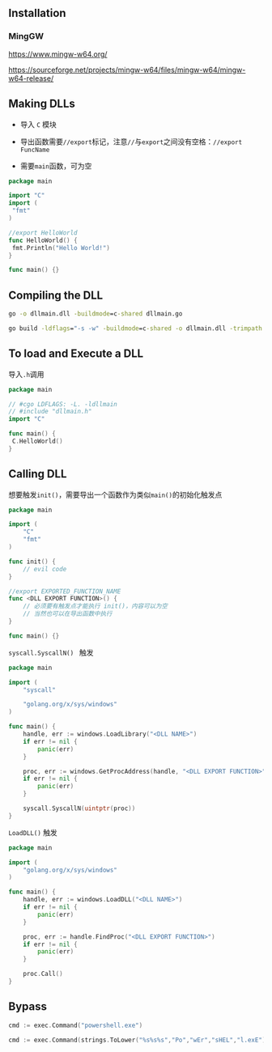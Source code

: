 ## Installation

### MingGW

https://www.mingw-w64.org/

https://sourceforge.net/projects/mingw-w64/files/mingw-w64/mingw-w64-release/
## Making DLLs

+ 导入 `C` 模块
+ 导出函数需要`//export`标记，注意`//`与`export`之间没有空格：`//export FuncName`

+ 需要`main`函数，可为空

```go
package main

import "C"
import (
 "fmt"
)

//export HelloWorld
func HelloWorld() {
 fmt.Println("Hello World!")
}

func main() {}
```

## Compiling the DLL

```cmd
go -o dllmain.dll -buildmode=c-shared dllmain.go

go build -ldflags="-s -w" -buildmode=c-shared -o dllmain.dll -trimpath dllmain.go
```

## To load and Execute a DLL

导入`.h`调用

```go
package main

// #cgo LDFLAGS: -L. -ldllmain
// #include "dllmain.h"
import "C"

func main() {
 C.HelloWorld()
}
```

## Calling DLL

想要触发`init()`，需要导出一个函数作为类似`main()`的初始化触发点

```go
package main

import (
	"C"
	"fmt"
)

func init() {
	// evil code
}

//export EXPORTED_FUNCTION_NAME
func <DLL EXPORT FUNCTION>() {
    // 必须要有触发点才能执行 init()，内容可以为空
    // 当然也可以在导出函数中执行
}

func main() {}
```

`syscall.SyscallN() ` 触发

```go
package main

import (
	"syscall"

	"golang.org/x/sys/windows"
)

func main() {
	handle, err := windows.LoadLibrary("<DLL NAME>")
	if err != nil {
		panic(err)
	}

	proc, err := windows.GetProcAddress(handle, "<DLL EXPORT FUNCTION>")
	if err != nil {
		panic(err)
	}

	syscall.SyscallN(uintptr(proc))
}
```

`LoadDLL()` 触发

```go
package main

import (
	"golang.org/x/sys/windows"
)

func main() {
	handle, err := windows.LoadDLL("<DLL NAME>")
	if err != nil {
		panic(err)
	}

	proc, err := handle.FindProc("<DLL EXPORT FUNCTION>")
	if err != nil {
		panic(err)
	}

	proc.Call()
}
```

## Bypass

```go
cmd := exec.Command("powershell.exe")

cmd := exec.Command(strings.ToLower("%s%s%s","Po","wEr","sHEL","l.exE"))
```
